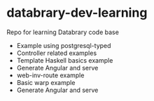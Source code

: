 # databrary-dev-learning
Repo for learning Databrary code base

* Example using postgresql-typed
* Controller related examples
* Template Haskell basics example
* Generate Angular and serve
* web-inv-route example
* Basic warp example
* Generate Angular and serve